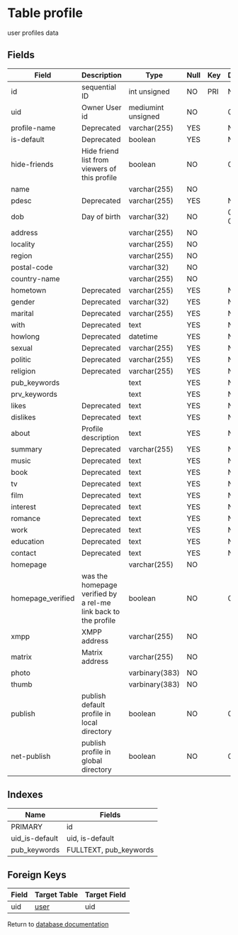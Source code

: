 Table profile
===========

user profiles data

Fields
------

| Field             | Description                                                    | Type               | Null | Key | Default    | Extra          |
| ----------------- | -------------------------------------------------------------- | ------------------ | ---- | --- | ---------- | -------------- |
| id                | sequential ID                                                  | int unsigned       | NO   | PRI | NULL       | auto_increment |
| uid               | Owner User id                                                  | mediumint unsigned | NO   |     | 0          |                |
| profile-name      | Deprecated                                                     | varchar(255)       | YES  |     | NULL       |                |
| is-default        | Deprecated                                                     | boolean            | YES  |     | NULL       |                |
| hide-friends      | Hide friend list from viewers of this profile                  | boolean            | NO   |     | 0          |                |
| name              |                                                                | varchar(255)       | NO   |     |            |                |
| pdesc             | Deprecated                                                     | varchar(255)       | YES  |     | NULL       |                |
| dob               | Day of birth                                                   | varchar(32)        | NO   |     | 0000-00-00 |                |
| address           |                                                                | varchar(255)       | NO   |     |            |                |
| locality          |                                                                | varchar(255)       | NO   |     |            |                |
| region            |                                                                | varchar(255)       | NO   |     |            |                |
| postal-code       |                                                                | varchar(32)        | NO   |     |            |                |
| country-name      |                                                                | varchar(255)       | NO   |     |            |                |
| hometown          | Deprecated                                                     | varchar(255)       | YES  |     | NULL       |                |
| gender            | Deprecated                                                     | varchar(32)        | YES  |     | NULL       |                |
| marital           | Deprecated                                                     | varchar(255)       | YES  |     | NULL       |                |
| with              | Deprecated                                                     | text               | YES  |     | NULL       |                |
| howlong           | Deprecated                                                     | datetime           | YES  |     | NULL       |                |
| sexual            | Deprecated                                                     | varchar(255)       | YES  |     | NULL       |                |
| politic           | Deprecated                                                     | varchar(255)       | YES  |     | NULL       |                |
| religion          | Deprecated                                                     | varchar(255)       | YES  |     | NULL       |                |
| pub_keywords      |                                                                | text               | YES  |     | NULL       |                |
| prv_keywords      |                                                                | text               | YES  |     | NULL       |                |
| likes             | Deprecated                                                     | text               | YES  |     | NULL       |                |
| dislikes          | Deprecated                                                     | text               | YES  |     | NULL       |                |
| about             | Profile description                                            | text               | YES  |     | NULL       |                |
| summary           | Deprecated                                                     | varchar(255)       | YES  |     | NULL       |                |
| music             | Deprecated                                                     | text               | YES  |     | NULL       |                |
| book              | Deprecated                                                     | text               | YES  |     | NULL       |                |
| tv                | Deprecated                                                     | text               | YES  |     | NULL       |                |
| film              | Deprecated                                                     | text               | YES  |     | NULL       |                |
| interest          | Deprecated                                                     | text               | YES  |     | NULL       |                |
| romance           | Deprecated                                                     | text               | YES  |     | NULL       |                |
| work              | Deprecated                                                     | text               | YES  |     | NULL       |                |
| education         | Deprecated                                                     | text               | YES  |     | NULL       |                |
| contact           | Deprecated                                                     | text               | YES  |     | NULL       |                |
| homepage          |                                                                | varchar(255)       | NO   |     |            |                |
| homepage_verified | was the homepage verified by a rel-me link back to the profile | boolean            | NO   |     | 0          |                |
| xmpp              | XMPP address                                                   | varchar(255)       | NO   |     |            |                |
| matrix            | Matrix address                                                 | varchar(255)       | NO   |     |            |                |
| photo             |                                                                | varbinary(383)     | NO   |     |            |                |
| thumb             |                                                                | varbinary(383)     | NO   |     |            |                |
| publish           | publish default profile in local directory                     | boolean            | NO   |     | 0          |                |
| net-publish       | publish profile in global directory                            | boolean            | NO   |     | 0          |                |

Indexes
------------

| Name           | Fields                 |
| -------------- | ---------------------- |
| PRIMARY        | id                     |
| uid_is-default | uid, is-default        |
| pub_keywords   | FULLTEXT, pub_keywords |

Foreign Keys
------------

| Field | Target Table | Target Field |
|-------|--------------|--------------|
| uid | [user](help/database/db_user) | uid |

Return to [database documentation](help/database)

